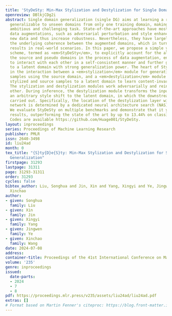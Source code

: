```yaml
---
title: 'StyDeSty: Min-Max Stylization and Destylization for Single Domain Generalization'
openreview: DBlkjCDg2i
abstract: Single domain generalization (single DG) aims at learning a robust model
  generalizable to unseen domains from only one training domain, making it a highly
  ambitious and challenging task. State-of-the-art approaches have mostly relied on
  data augmentations, such as adversarial perturbation and style enhancement, to synthesize
  new data and thus increase robustness. Nevertheless, they have largely overlooked
  the underlying coherence between the augmented domains, which in turn leads to inferior
  results in real-world scenarios. In this paper, we propose a simple yet effective
  scheme, termed as <em>StyDeSty</em>, to explicitly account for the alignment of
  the source and pseudo domains in the process of data augmentation, enabling them
  to interact with each other in a self-consistent manner and further giving rise
  to a latent domain with strong generalization power. The heart of StyDeSty lies
  in the interaction between a <em>stylization</em> module for generating novel stylized
  samples using the source domain, and a <em>destylization</em> module for transferring
  stylized and source samples to a latent domain to learn content-invariant features.
  The stylization and destylization modules work adversarially and reinforce each
  other. During inference, the destylization module transforms the input sample with
  an arbitrary style shift to the latent domain, in which the downstream tasks are
  carried out. Specifically, the location of the destylization layer within the backbone
  network is determined by a dedicated neural architecture search (NAS) strategy.
  We evaluate StyDeSty on multiple benchmarks and demonstrate that it yields encouraging
  results, outperforming the state of the art by up to 13.44% on classification accuracy.
  Codes are available https://github.com/Huage001/StyDeSty.
layout: inproceedings
series: Proceedings of Machine Learning Research
publisher: PMLR
issn: 2640-3498
id: liu24ad
month: 0
tex_title: "{S}ty{D}e{S}ty: Min-Max Stylization and Destylization for Single Domain
  Generalization"
firstpage: 31293
lastpage: 31311
page: 31293-31311
order: 31293
cycles: false
bibtex_author: Liu, Songhua and Jin, Xin and Yang, Xingyi and Ye, Jingwen and Wang,
  Xinchao
author:
- given: Songhua
  family: Liu
- given: Xin
  family: Jin
- given: Xingyi
  family: Yang
- given: Jingwen
  family: Ye
- given: Xinchao
  family: Wang
date: 2024-07-08
address:
container-title: Proceedings of the 41st International Conference on Machine Learning
volume: '235'
genre: inproceedings
issued:
  date-parts:
  - 2024
  - 7
  - 8
pdf: https://proceedings.mlr.press/v235/assets/liu24ad/liu24ad.pdf
extras: []
# Format based on Martin Fenner's citeproc: https://blog.front-matter.io/posts/citeproc-yaml-for-bibliographies/
---
```

